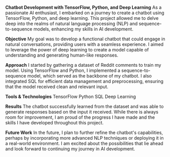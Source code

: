 **Chatbot Development with TensorFlow, Python, and Deep Learning**
As a passionate AI enthusiast, I embarked on a journey to create a chatbot using TensorFlow, Python, and deep learning. This project allowed me to delve deep into the realms of natural language processing (NLP) and sequence-to-sequence models, enhancing my skills in AI development.

**Objective**
My goal was to develop a functional chatbot that could engage in natural conversations, providing users with a seamless experience. I aimed to leverage the power of deep learning to create a model capable of understanding and generating human-like responses.

**Approach**
I started by gathering a dataset of Reddit comments to train my model. Using TensorFlow and Python, I implemented a sequence-to-sequence model, which served as the backbone of my chatbot. I also integrated SQL for efficient data management and preprocessing, ensuring that the model received clean and relevant input.

**Tools & Technologies**
TensorFlow
Python
SQL
Deep Learning

**Results**
The chatbot successfully learned from the dataset and was able to generate responses based on the input it received. While there is always room for improvement, I am proud of the progress I have made and the skills I have developed throughout this project.

**Future Work**
In the future, I plan to further refine the chatbot's capabilities, perhaps by incorporating more advanced NLP techniques or deploying it in a real-world environment. I am excited about the possibilities that lie ahead and look forward to continuing my journey in AI development.

